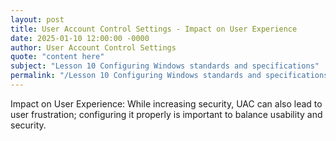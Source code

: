 ```yaml
---
layout: post
title: User Account Control Settings - Impact on User Experience
date: 2025-01-10 12:00:00 -0000
author: User Account Control Settings
quote: "content here"
subject: "Lesson 10 Configuring Windows standards and specifications"
permalink: "/Lesson 10 Configuring Windows standards and specifications/User Account Control Settings/User Account Control Settings - Impact on User Experience"
---
```


Impact on User Experience: While increasing security, UAC can also lead to user frustration; configuring it properly is important to balance usability and security.
